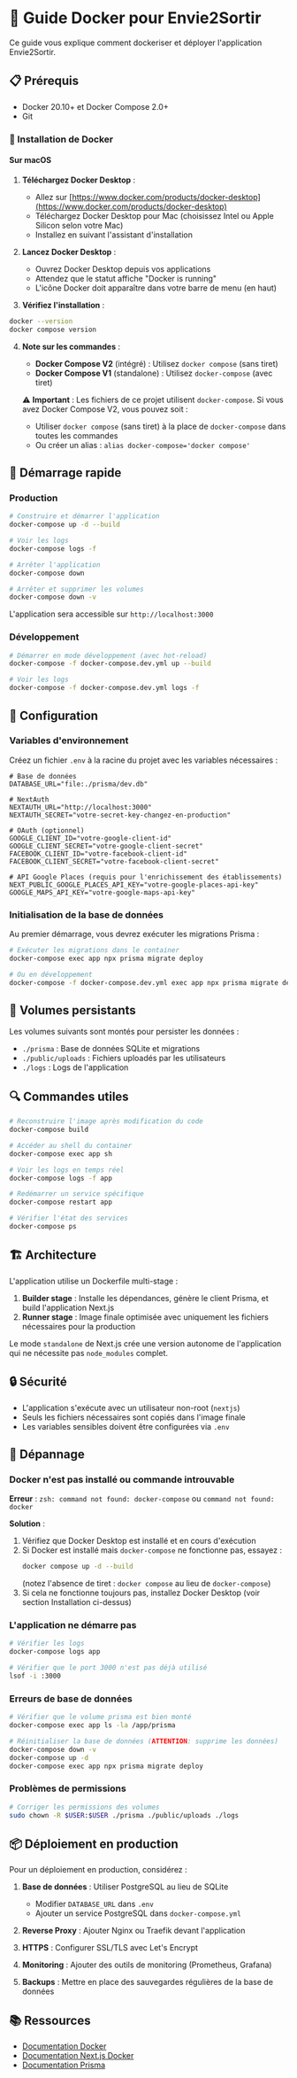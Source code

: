 # 🐳 Guide Docker pour Envie2Sortir

Ce guide vous explique comment dockeriser et déployer l'application Envie2Sortir.

## 📋 Prérequis

- Docker 20.10+ et Docker Compose 2.0+
- Git

### 🔽 Installation de Docker

#### Sur macOS

1. **Téléchargez Docker Desktop** :
   - Allez sur [https://www.docker.com/products/docker-desktop](https://www.docker.com/products/docker-desktop)
   - Téléchargez Docker Desktop pour Mac (choisissez Intel ou Apple Silicon selon votre Mac)
   - Installez en suivant l'assistant d'installation

2. **Lancez Docker Desktop** :
   - Ouvrez Docker Desktop depuis vos applications
   - Attendez que le statut affiche "Docker is running"
   - L'icône Docker doit apparaître dans votre barre de menu (en haut)

3. **Vérifiez l'installation** :
```bash
docker --version
docker compose version
```

4. **Note sur les commandes** :
   - **Docker Compose V2** (intégré) : Utilisez `docker compose` (sans tiret)
   - **Docker Compose V1** (standalone) : Utilisez `docker-compose` (avec tiret)
   
   ⚠️ **Important** : Les fichiers de ce projet utilisent `docker-compose`. Si vous avez Docker Compose V2, vous pouvez soit :
   - Utiliser `docker compose` (sans tiret) à la place de `docker-compose` dans toutes les commandes
   - Ou créer un alias : `alias docker-compose='docker compose'`

## 🚀 Démarrage rapide

### Production

```bash
# Construire et démarrer l'application
docker-compose up -d --build

# Voir les logs
docker-compose logs -f

# Arrêter l'application
docker-compose down

# Arrêter et supprimer les volumes
docker-compose down -v
```

L'application sera accessible sur `http://localhost:3000`

### Développement

```bash
# Démarrer en mode développement (avec hot-reload)
docker-compose -f docker-compose.dev.yml up --build

# Voir les logs
docker-compose -f docker-compose.dev.yml logs -f
```

## 🔧 Configuration

### Variables d'environnement

Créez un fichier `.env` à la racine du projet avec les variables nécessaires :

```env
# Base de données
DATABASE_URL="file:./prisma/dev.db"

# NextAuth
NEXTAUTH_URL="http://localhost:3000"
NEXTAUTH_SECRET="votre-secret-key-changez-en-production"

# OAuth (optionnel)
GOOGLE_CLIENT_ID="votre-google-client-id"
GOOGLE_CLIENT_SECRET="votre-google-client-secret"
FACEBOOK_CLIENT_ID="votre-facebook-client-id"
FACEBOOK_CLIENT_SECRET="votre-facebook-client-secret"

# API Google Places (requis pour l'enrichissement des établissements)
NEXT_PUBLIC_GOOGLE_PLACES_API_KEY="votre-google-places-api-key"
GOOGLE_MAPS_API_KEY="votre-google-maps-api-key"
```

### Initialisation de la base de données

Au premier démarrage, vous devrez exécuter les migrations Prisma :

```bash
# Exécuter les migrations dans le container
docker-compose exec app npx prisma migrate deploy

# Ou en développement
docker-compose -f docker-compose.dev.yml exec app npx prisma migrate dev
```

## 📁 Volumes persistants

Les volumes suivants sont montés pour persister les données :

- `./prisma` : Base de données SQLite et migrations
- `./public/uploads` : Fichiers uploadés par les utilisateurs
- `./logs` : Logs de l'application

## 🔍 Commandes utiles

```bash
# Reconstruire l'image après modification du code
docker-compose build

# Accéder au shell du container
docker-compose exec app sh

# Voir les logs en temps réel
docker-compose logs -f app

# Redémarrer un service spécifique
docker-compose restart app

# Vérifier l'état des services
docker-compose ps
```

## 🏗️ Architecture

L'application utilise un Dockerfile multi-stage :

1. **Builder stage** : Installe les dépendances, génère le client Prisma, et build l'application Next.js
2. **Runner stage** : Image finale optimisée avec uniquement les fichiers nécessaires pour la production

Le mode `standalone` de Next.js crée une version autonome de l'application qui ne nécessite pas `node_modules` complet.

## 🔒 Sécurité

- L'application s'exécute avec un utilisateur non-root (`nextjs`)
- Seuls les fichiers nécessaires sont copiés dans l'image finale
- Les variables sensibles doivent être configurées via `.env`

## 🐛 Dépannage

### Docker n'est pas installé ou commande introuvable

**Erreur** : `zsh: command not found: docker-compose` ou `command not found: docker`

**Solution** :
1. Vérifiez que Docker Desktop est installé et en cours d'exécution
2. Si Docker est installé mais `docker-compose` ne fonctionne pas, essayez :
   ```bash
   docker compose up -d --build
   ```
   (notez l'absence de tiret : `docker compose` au lieu de `docker-compose`)
3. Si cela ne fonctionne toujours pas, installez Docker Desktop (voir section Installation ci-dessus)

### L'application ne démarre pas

```bash
# Vérifier les logs
docker-compose logs app

# Vérifier que le port 3000 n'est pas déjà utilisé
lsof -i :3000
```

### Erreurs de base de données

```bash
# Vérifier que le volume prisma est bien monté
docker-compose exec app ls -la /app/prisma

# Réinitialiser la base de données (ATTENTION: supprime les données)
docker-compose down -v
docker-compose up -d
docker-compose exec app npx prisma migrate deploy
```

### Problèmes de permissions

```bash
# Corriger les permissions des volumes
sudo chown -R $USER:$USER ./prisma ./public/uploads ./logs
```

## 📦 Déploiement en production

Pour un déploiement en production, considérez :

1. **Base de données** : Utiliser PostgreSQL au lieu de SQLite
   - Modifier `DATABASE_URL` dans `.env`
   - Ajouter un service PostgreSQL dans `docker-compose.yml`

2. **Reverse Proxy** : Ajouter Nginx ou Traefik devant l'application

3. **HTTPS** : Configurer SSL/TLS avec Let's Encrypt

4. **Monitoring** : Ajouter des outils de monitoring (Prometheus, Grafana)

5. **Backups** : Mettre en place des sauvegardes régulières de la base de données

## 📚 Ressources

- [Documentation Docker](https://docs.docker.com/)
- [Documentation Next.js Docker](https://nextjs.org/docs/deployment#docker-image)
- [Documentation Prisma](https://www.prisma.io/docs/)

